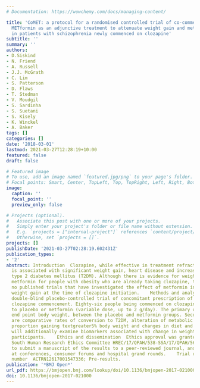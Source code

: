 ```yaml
---
# Documentation: https://wowchemy.com/docs/managing-content/

title: 'CoMET: a protocol for a randomised controlled trial of co-commencement of
  METformin as an adjunctive treatment to attenuate weight gain and metabolic syndrome
  in patients with schizophrenia newly commenced on clozapine'
subtitle: ''
summary: ''
authors:
- D.Siskind
- N. Friend
- A. Russell
- J.J. McGrath
- C. Lim
- S. Patterson
- D. Flaws
- T. Stedman
- V. Moudgil
- S. Sardinha
- S. Suetani
- S. Kisely
- K. Winckel
- A. Baker
tags: []
categories: []
date: '2018-03-01'
lastmod: 2021-03-27T12:28:19+10:00
featured: false
draft: false

# Featured image
# To use, add an image named `featured.jpg/png` to your page's folder.
# Focal points: Smart, Center, TopLeft, Top, TopRight, Left, Right, BottomLeft, Bottom, BottomRight.
image:
  caption: ''
  focal_point: ''
  preview_only: false

# Projects (optional).
#   Associate this post with one or more of your projects.
#   Simply enter your project's folder or file name without extension.
#   E.g. `projects = ["internal-project"]` references `content/project/deep-learning/index.md`.
#   Otherwise, set `projects = []`.
projects: []
publishDate: '2021-03-27T02:28:19.602431Z'
publication_types:
- '2'
abstract: Introduction  Clozapine, while effective in treatment refractory schizophrenia,
  is associated with significant weight gain, heart disease and increased risk of
  type 2 diabetes mellitus (T2DM). Although there is evidence for weight loss with
  metformin for people with obesity who are already taking clozapine, there have been
  no published trials that have investigated the effect of metformin in attenuating
  weight gain at the time of clozapine initiation.    Methods and analysis  A 24-week
  double-blind placebo-controlled trial of concomitant prescription of metformin at
  clozapine commencement. Eighty-six people being commenced on clozapine will be randomised
  to placebo or metformin (variable dose, up to 2 g/day). The primary outcome is comparative
  end point body weight, between the placebo and metformin groups. Secondary outcomes
  are comparative rates of conversion to T2DM, alteration of metabolic syndrome parameters,
  proportion gaining textgreater5% body weight and changes in diet and appetite. We
  will additionally examine biomarkers associated with change in weight among trial
  participants.    Ethics and dissemination  Ethics approval was granted by the Metro
  South Human Research Ethics Committee HREC/17/QPAH/538-SSA/17/QPAH/565. We plan
  to submit a manuscript of the results to a peer-reviewed journal, and present results
  at conferences, consumer forums and hospital grand rounds.    Trial registration
  number  ACTRN12617001547336; Pre-results.
publication: '*BMJ Open*'
url_pdf: https://bmjopen.bmj.com/lookup/doi/10.1136/bmjopen-2017-021000
doi: 10.1136/bmjopen-2017-021000
---
```


